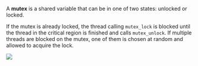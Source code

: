 A **mutex** is a shared variable that can be in one of two states: unlocked or locked.

If the mutex is already locked, the thread calling `mutex_lock` is blocked until the thread in the critical region is finished and calls `mutex_unlock`. If multiple threads are blocked on the mutex, one of them is chosen at random and allowed to acquire the lock.

![](Pasted%20image%2020250218030208.png)


